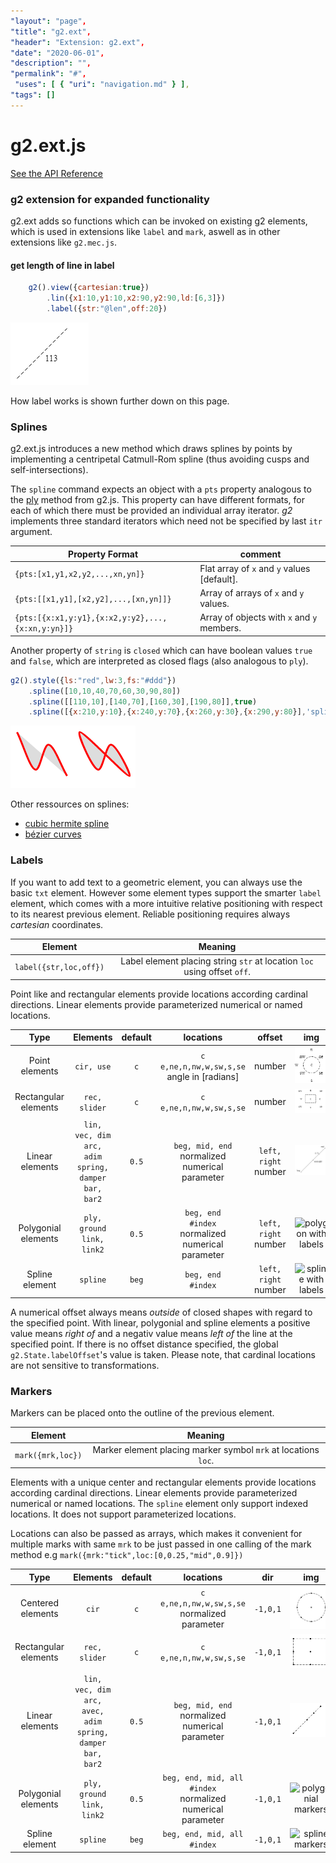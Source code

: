 ```yaml
---
"layout": "page",
"title": "g2.ext",
"header": "Extension: g2.ext",
"date": "2020-06-01",
"description": "",
"permalink": "#",
 "uses": [ { "uri": "navigation.md" } ],
"tags": []
---
```



# g2.ext.js #

[See the API Reference](https://github.com/goessner/g2/blob/master/docs/api/g2.ext.md)

### g2 extension for expanded functionality ##

g2.ext adds so functions which can be invoked on existing g2 elements, which is used in extensions like `label` and `mark`, aswell as in other extensions like `g2.mec.js`.

#### get length of line in label

```javascript
    g2().view({cartesian:true})
        .lin({x1:10,y1:10,x2:90,y2:90,ld:[6,3]})
        .label({str:"@len",off:20})
```

![label](../img/get-len.png)

How label works is shown further down on this page.

### Splines

g2.ext.js introduces a new method which draws splines by points by
implementing a centripetal Catmull-Rom spline (thus avoiding cusps and self-intersections).

The `spline` command expects an object with a `pts` property analogous to the
[ply](https://github.com/goessner/g2/wiki/Elements#ply-element) method from g2.js.
This property can have different formats, for each of which there must be provided an individual
array iterator. _g2_ implements three standard iterators which need not be specified by last `itr` argument.

Property Format | comment
-------- | -------
`{pts:[x1,y1,x2,y2,...,xn,yn]}` | Flat array of `x` and `y` values [default].
`{pts:[[x1,y1],[x2,y2],...,[xn,yn]]}` | Array of arrays of `x` and `y` values.
`{pts:[{x:x1,y:y1},{x:x2,y:y2},...,{x:xn,y:yn}]}` | Array of objects with `x` and `y` members.

Another property of `string` is `closed` which can have boolean values `true` and `false`, which are interpreted as closed flags (also analogous to `ply`).

```javascript
g2().style({ls:"red",lw:3,fs:"#ddd"})
    .spline([10,10,40,70,60,30,90,80])
    .spline([[110,10],[140,70],[160,30],[190,80]],true)
    .spline([{x:210,y:10},{x:240,y:70},{x:260,y:30},{x:290,y:80}],'split');
```

![splines](../img/splines.png)

Other ressources on splines:
 * [cubic hermite spline](https://en.wikipedia.org/wiki/Cubic_Hermite_spline)
 * [bézier curves](https://pomax.github.io/bezierinfo/)

### Labels

If you want to add text to a geometric element, you can always use the basic `txt` element. However some
element types support the smarter `label` element, which comes with a more intuitive relative positioning with respect
to its nearest previous element. Reliable positioning requires always *cartesian* coordinates.

Element | Meaning
:--------: | :--------:
`label({str,loc,off})` | Label element placing string `str` at location `loc` using offset `off`.

Point like and rectangular elements provide locations according cardinal directions. Linear elements provide parameterized numerical
or named locations.

| Type  | Elements | default | locations | offset | img |
| :-----: | :------: | :-----: | :-----: | :-----: | :-----: |
| Point elements | `cir, use` | `c` |`c`<br>`e,ne,n,nw,w,sw,s,se`<br>angle in [radians] | number | ![img.point-label.mec](../img/point-label.png) |
| Rectangular elements | `rec, slider` | `c` |`c`<br>`e,ne,n,nw,w,sw,s,se` | number | ![img.rec-label.mec](../img/rec-label.png) |
| Linear elements | `lin, vec, dim`<br>`arc, adim`<br>`spring, damper`<br> `bar, bar2`| `0.5` | `beg, mid, end`<br> normalized numerical parameter | `left, right`<br>number | ![line with labels](../img/line-label.png)
| Polygonial elements | `ply, ground`<br>`link, link2` | `0.5` | `beg, end`<br> `#index` <br> normalized numerical parameter | `left, right`<br>number | ![polygon with labels](../img/poly-label.mec.png)
| Spline element | `spline` | `beg` | `beg, end`<br> `#index` | `left, right`<br>number | ![spline with labels](../img/spline-label.png)

A numerical offset always means *outside* of closed shapes with regard to the specified point.
With linear, polygonial and spline elements a positive value means *right of* and a negativ value means *left of*
the line at the specified point. If there is no offset distance specified, the global `g2.State.labelOffset`'s value is taken. Please note, that cardinal locations are not sensitive to transformations.


### Markers

Markers can be placed onto the outline of the previous element.

Element | Meaning
:--------: | :--------:
`mark({mrk,loc})` | Marker element placing marker symbol `mrk` at locations `loc`.

Elements with a unique center and rectangular elements provide locations according cardinal directions.
Linear elements provide parameterized numerical or named locations. The `spline` element only support indexed locations. It does not support parameterized locations.

Locations can also be passed as arrays, which makes it convenient for multiple marks with same `mrk` to be just passed in one calling of the mark method e.g `mark({mrk:"tick",loc:[0,0.25,"mid",0.9]})`

| Type  | Elements | default | locations |dir | img |
| :-----: | :------: | :-----: | :-----: | :-----: | :-----: |
| Centered elements | `cir` | `c` | `c`<br>`e,ne,n,nw,w,sw,s,se`<br>normalized parameter | `-1,0,1` | ![circular markers](../img/point-marker.png) |
| Rectangular elements | `rec, slider` | `c` | `c`<br>`e,ne,n,nw,w,sw,s,se` | `-1,0,1` | ![rectangular markers](../img/rec-marker.png) |
| Linear elements | `lin, vec, dim`<br>`arc, avec, adim`<br>`spring, damper`<br> `bar, bar2`| `0.5` | `beg, mid, end`<br> normalized numerical parameter | `-1,0,1` | ![linear markers](../img/lin-marker.png)
| Polygonial elements | `ply, ground`<br>`link, link2` | `0.5` | `beg, end, mid, all`<br> `#index` <br> normalized numerical parameter |`-1,0,1` | ![polygonial markers](../img/poly-markers.png)
| Spline element | `spline` | `beg` | `beg, end, mid, all`<br> `#index` |`-1,0,1` | ![spline markers](../img/spline-markers.png)

